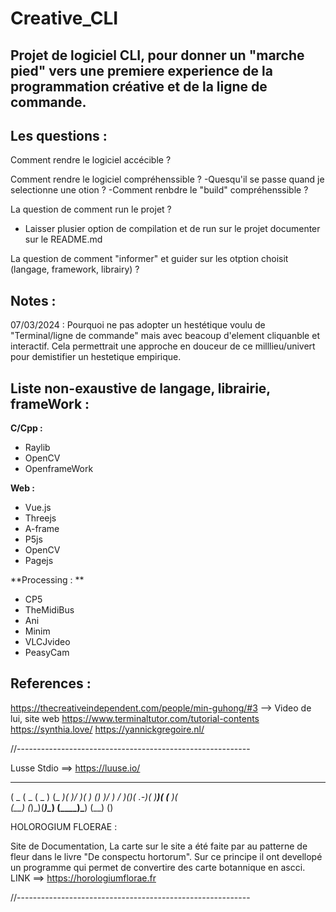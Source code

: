 # Creative_CLI


## **Projet de logiciel CLI, pour donner un "marche pied" vers une premiere experience de la programmation créative et de la ligne de commande.**


## Les questions : 

Comment rendre le logiciel accécible ?

Comment rendre le logiciel compréhenssible ?
-Quesqu'il se passe quand je selectionne une otion ?
-Comment renbdre le "build" compréhenssible ?

La question de comment run le projet ?
- Laisser plusier option de compilation et de run sur le projet documenter sur le README.md

La question de comment "informer" et guider sur les otption choisit (langage, framework, librairy) ?




## Notes :


07/03/2024 :
Pourquoi ne pas adopter un hestétique voulu de 
"Terminal/ligne de commande" mais avec beacoup 
d'element cliquanble et interactif.
Cela permettrait une approche en douceur de ce 
milllieu/univert pour demistifier un hestetique 
empirique.





## Liste non-exaustive de langage, librairie, frameWork : 

**C/Cpp :**

- Raylib
- OpenCV
- OpenframeWork


**Web :**

- Vue.js
- Threejs
- A-frame
- P5js
- OpenCV
- Pagejs


**Processing : **

- CP5
- TheMidiBus
- Ani
- Minim
- VLCJvideo
- PeasyCam




## References : 

https://thecreativeindependent.com/people/min-guhong/#3 --> Video de lui, site web
https://www.terminaltutor.com/tutorial-contents
https://synthia.love/
https://yannickgregoire.nl/




//----------------------------------------------------------

Lusse Stdio ==> https://luuse.io/



 ____  ____  _____   ____  ____  ___  ____     
(  _ \(  _ \(  _  ) (_  _)( ___)/ __)(_  _)  ()
 )___/ )   / )(_)( .-_)(   )__)( (__   )(      
(__)  (_)\_)(_____)\____) (____)\___) (__)   ()



HOLOROGIUM FLOERAE : 

Site de Documentation, La carte sur le site a été faite 
par au patterne de fleur dans le livre "De conspectu hortorum".
Sur ce principe il ont devellopé un programme qui permet de 
convertire des carte botannique en ascci.
LINK ==> https://horologiumflorae.fr









//----------------------------------------------------------
